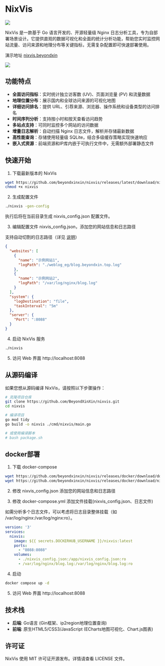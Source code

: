 # NixVis

![](https://github.com/BeyondXinXin/nixvis/actions/workflows/ci-linux.yml/badge.svg?branch=main)

NixVis 是一款基于 Go 语言开发的、开源轻量级 Nginx 日志分析工具，专为自部署场景设计。它提供直观的数据可视化和全面的统计分析功能，帮助您实时监控网站流量、访问来源和地理分布等关键指标，无需复杂配置即可快速部署使用。

演示地址 [nixvis.beyondxin](https://nixvis.beyondxin.top/)

![](https://img.beyondxin.top/2025/202503291600721.png)

## 功能特点

- **全面访问指标**：实时统计独立访客数 (UV)、页面浏览量 (PV) 和流量数据
- **地理位置分布**：展示国内和全球访问来源的可视化地图
- **详细访问排名**：提供 URL、引荐来源、浏览器、操作系统和设备类型的访问排名
- **时间序列分析**：支持按小时和按天查看访问趋势
- **多站点支持**：可同时监控多个网站的访问数据
- **增量日志解析**：自动扫描 Nginx 日志文件，解析并存储最新数据
- **高性能查询**：存储使用轻量级 SQLite，结合多级缓存策略实现快速响应
- **嵌入式资源**：前端资源和IP库内嵌于可执行文件中，无需额外部署静态文件

## 快速开始

1. 下载最新版本的 NixVis

```bash
wget https://github.com/beyondxinxin/nixvis/releases/latest/download/nixvis
chmod +x nixvis
```

2. 生成配置文件
```bash
./nixvis -gen-config
```
执行后将在当前目录生成 nixvis_config.json 配置文件。

3. 编辑配置文件 nixvis_config.json，添加您的网站信息和日志路径

支持自动切割的日志路径（详见 [说明](https://github.com/BeyondXinXin/nixvis/issues/2)）

```json
{
  "websites": [
    {
      "name": "示例网站1",
      "logPath": "./weblog_eg/blog.beyondxin.top.log"
    },
    {
      "name": "示例网站2",
      "logPath": "/var/log/nginx/blog.log"
    }
  ],
  "system": {
    "logDestination": "file",
	"taskInterval": "5m"
  },
  "server": {
    "Port": ":8088"
  }
}
```

4. 启动 NixVis 服务
```bash
./nixvis
```

5. 访问 Web 界面
http://localhost:8088


## 从源码编译

如果您想从源码编译 NixVis，请按照以下步骤操作：

```bash
# 克隆项目仓库
git clone https://github.com/BeyondXinXin/nixvis.git
cd nixvis

# 编译项目
go mod tidy
go build -o nixvis ./cmd/nixvis/main.go

# 或使用编译脚本
# bash package.sh
```

## docker部署

1. 下载 docker-compose

```bash
wget https://github.com/beyondxinxin/nixvis/releases/docker/download/docker-compose.yml
wget https://github.com/beyondxinxin/nixvis/releases/docker/download/nixvis_config.json
```

2. 修改 nixvis_config.json 添加您的网站信息和日志路径

3. 修改 docker-compose.yml 添加文件挂载(nixvis_config.json、日志文件)

如需分析多个日志文件，可以考虑将日志目录整体挂载（如 /var/log/nginx:/var/log/nginx:ro）。

```yml
version: '3'
services:
  nixvis:
    image: ${{ secrets.DOCKERHUB_USERNAME }}/nixvis:latest
    ports:
      - "8088:8088"
    volumes:
      - ./nixvis_config.json:/app/nixvis_config.json:ro
      - /var/log/nginx/blog.log:/var/log/nginx/blog.log:ro
```

4. 启动

```bash
docker compose up -d
```

5. 访问 Web 界面
http://localhost:8088

## 技术栈

- **后端**: Go语言 (Gin框架、ip2region地理位置查询)
- **前端**: 原生HTML5/CSS3/JavaScript (ECharts地图可视化、Chart.js图表)

## 许可证

NixVis 使用 MIT 许可证开源发布。详情请查看 LICENSE 文件。

